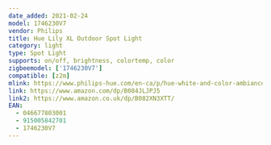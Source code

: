 ```yaml
---
date_added: 2021-02-24
model: 1746230V7 
vendor: Philips
title: Hue Lily XL Outdoor Spot Light
category: light
type: Spot Light
supports: on/off, brightness, colortemp, color
zigbeemodel: ['1746230V7']
compatible: [z2m]
mlink: https://www.philips-hue.com/en-ca/p/hue-white-and-color-ambiance-lily-xl-outdoor-spot-light/1746230V7
link: https://www.amazon.com/dp/B084JLJPJ5
link2: https://www.amazon.co.uk/dp/B082XN3XTT/
EAN: 
  - 046677803001
  - 915005842701
  - 1746230V7 
---
```

